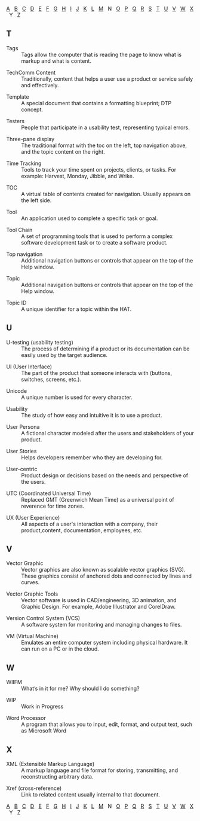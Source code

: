 [A](A-D.md#a) &nbsp; [B](A-D.md#b) &nbsp; [C](A-D.md#c) &nbsp; [D](A-D.md#d) &nbsp; [E](E-M.md#e) &nbsp; [F](E-M.md#f) &nbsp; [G](E-M.md#g) &nbsp; [H](E-M.md#h) &nbsp; [I](E-M.md#i) &nbsp; [J](E-M.md#j) &nbsp; [K](E-M.md#k) &nbsp; [L](E-M.md#l) &nbsp; [M](E-M.md#m) &nbsp;  N  &nbsp; [O](O-S.md#o) &nbsp; [P](O-S.md#p) &nbsp; [Q](O-S.md#q) &nbsp; [R](O-S.md#r) &nbsp; [S](O-S.md#s) &nbsp; [T](T-Z.md#t) &nbsp; [U](T-Z.md#u) &nbsp; [V](T-Z.md#v) &nbsp; [W](T-Z.md#w) &nbsp; [X](T-Z.md/#x) &nbsp; Y &nbsp;  Z 

## T

<dl>
  <dt>	Tags	</dt>  
  <dd>	Tags allow the computer that is reading the page to know what is markup and what is content.	</dd>
</dl>
<dl>  
  <dt>	TechComm Content	</dt>
  <dd>	Traditionally, content that helps a user use a product or service safely and effectively.	</dd>
</dl>
<dl>  
  <dt>	Template 	</dt>
  <dd>	A special document that contains a formatting blueprint; DTP concept.	</dd>
</dl>
<dl>
  <dt>	Testers	</dt>
  <dd>	People that participate in a usability test, representing typical errors.	</dd>
</dl>
<dl>
  <dt>	Three-pane display	</dt>
  <dd>	The traditional format with the toc on the left, top navigation above, and the topic content on the right.	</dd>
</dl>
<dl> 
  <dt>	Time Tracking	</dt>
  <dd>	Tools to track your time spent on projects, clients, or tasks. For example: Harvest, Monday, Jibble, and Wrike.	</dd>
</dl>
<dl> 
  <dt>	TOC	</dt>
  <dd>	A virtual table of contents created for navigation. Usually appears on the left side. 	</dd>
</dl>
<dl>  
  <dt>	Tool	</dt>
  <dd>	An application used to complete a specific task or goal.	</dd>
</dl>
<dl>  
  <dt>	Tool Chain	</dt>
  <dd>	A set of programming tools that is used to perform a complex software development task or to create a software product. 	</dd>
</dl>
<dl>  
  <dt>	Top navigation	</dt>
  <dd>	Additional navigation buttons or controls that appear on the top of the Help window.	</dd>
</dl>
<dl>  
  <dt>	Topic	</dt>
  <dd>	Additional navigation buttons or controls that appear on the top of the Help window.	</dd>
</dl>
<dl>  
  <dt>	Topic ID	</dt>
  <dd>	A unique identifier for a topic within the HAT.	</dd>   
</dl>

## U

<dl>  
  <dt>	U-testing (usability testing)	</dt>
  <dd>	The process of determining if a product or its documentation can be easily used by the target audience.	</dd>
</dl>
<dl>  
  <dt>	UI (User Interface)	</dt>
  <dd>	The part of the product that someone interacts with (buttons, switches, screens, etc.).	</dd>
</dl>
<dl>
  <dt>	Unicode	</dt>
  <dd>	A unique number is used for every character.	</dd>
</dl>
<dl>
  <dt>	Usability	</dt>
  <dd>	The study of how easy and intuitive it is to use a product.	</dd>
</dl>
<dl>  
  <dt>	User Persona	</dt>
  <dd>	A fictional character modeled after the users and stakeholders of your product.	</dd>
</dl>
<dl>  
  <dt>	User Stories	</dt>
  <dd>	Helps developers remember who they are developing for.	</dd>
</dl>
<dl>
  <dt>	User-centric	</dt>
  <dd>	Product design or decisions based on the needs and perspective of the users.	</dd>
</dl>
<dl>
  <dt>	UTC (Coordinated Universal Time)	</dt>
  <dd>	Replaced GMT (Greenwich Mean Time) as a universal point of reverence for time zones.	</dd>
</dl>
<dl>
  <dt>	UX (User Experience)	</dt>
  <dd>	All aspects of a user's interaction with a company, their product,content, documentation, employees, etc.	</dd>
</dl>

## V

<dl>  
  <dt>	Vector Graphic	</dt>
  <dd>	Vector graphics are also known as scalable vector graphics (SVG). These graphics consist of anchored dots and connected by lines and curves.	</dd>
</dl>
<dl>
  <dt>	Vector Graphic Tools	</dt>
  <dd>	Vector software is used in CAD/engineering, 3D animation, and Graphic Design. For example, Adobe Illustrator and CorelDraw.	</dd>
</dl>
<dl>
  <dt>	Version Control System (VCS)	</dt>
  <dd>	A software system for monitoring and managing changes to files.	</dd>
</dl>
<dl>
  <dt>	VM (Virtual Machine)	</dt>
  <dd>	Emulates an entire computer system including physical hardware. It can run on a PC or in the cloud.	</dd>
</dl>

## W

<dl>
  <dt>	WIIFM	</dt>
  <dd>	What’s in it for me? Why should I do something?	</dd>
</dl>
<dl>
  <dt>	WIP	</dt>
  <dd>	Work in Progress	</dd>
</dl>
<dl>
  <dt>	Word Processor	</dt>
  <dd>	A program that allows you to input, edit, format, and output text, such as Microsoft Word	</dd>
</dl>

## X

<dl>  
  <dt>	XML (Extensible Markup Language)	</dt>
  <dd>	A markup language and file format for storing, transmitting, and reconstructing arbitrary data. 	</dd>
</dl>
<dl>
  <dt>	Xref (cross-reference)	</dt>
  <dd>	Link to related content usually internal to that document.	</dd>
</dl>

[A](A-D.md#a) &nbsp; [B](A-D.md#b) &nbsp; [C](A-D.md#c) &nbsp; [D](A-D.md#d) &nbsp; [E](E-M.md#e) &nbsp; [F](E-M.md#f) &nbsp; [G](E-M.md#g) &nbsp; [H](E-M.md#h) &nbsp; [I](E-M.md#i) &nbsp; [J](E-M.md#j) &nbsp; [K](E-M.md#k) &nbsp; [L](E-M.md#l) &nbsp; [M](E-M.md#m) &nbsp;  N  &nbsp; [O](O-S.md#o) &nbsp; [P](O-S.md#p) &nbsp; [Q](O-S.md#q) &nbsp; [R](O-S.md#r) &nbsp; [S](O-S.md#s) &nbsp; [T](T-Z.md#t) &nbsp; [U](T-Z.md#u) &nbsp; [V](T-Z.md#v) &nbsp; [W](T-Z.md#w) &nbsp; [X](T-Z.md/#x) &nbsp; Y &nbsp;  Z 
